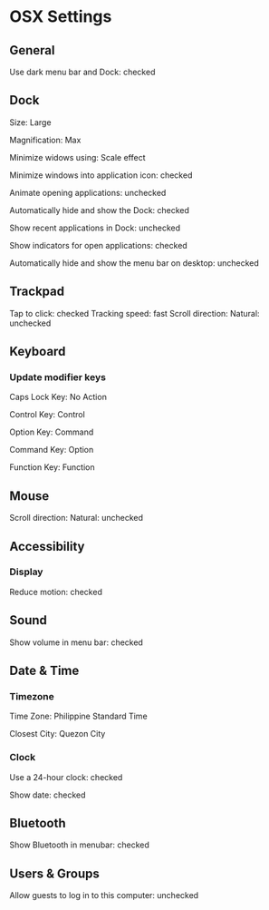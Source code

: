 # OSX Settings

## General

Use dark menu bar and Dock: checked

## Dock

Size: Large

Magnification: Max

Minimize widows using: Scale effect

Minimize windows into application icon: checked

Animate opening applications: unchecked

Automatically hide and show the Dock: checked

Show recent applications in Dock: unchecked

Show indicators for open applications: checked

Automatically hide and show the menu bar on desktop: unchecked

## Trackpad

Tap to click: checked
Tracking speed: fast
Scroll direction: Natural: unchecked

## Keyboard

### Update modifier keys

Caps Lock Key: No Action

Control Key: Control

Option Key: Command

Command Key: Option

Function Key: Function

## Mouse

Scroll direction: Natural: unchecked

## Accessibility

### Display

Reduce motion: checked

## Sound

Show volume in menu bar: checked

## Date & Time

### Timezone

Time Zone: Philippine Standard Time

Closest City: Quezon City

### Clock

Use a 24-hour clock: checked

Show date: checked

## Bluetooth

Show Bluetooth in menubar: checked

## Users & Groups

Allow guests to log in to this computer: unchecked
